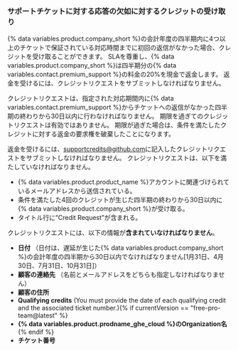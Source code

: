 
### サポートチケットに対する応答の欠如に対するクレジットの受け取り

{% data variables.product.company_short %}の会計年度の四半期内に4つ以上のチケットで保証されている対応時間までに初回の返信がなかった場合、クレジットを受け取ることができます。 SLAを尊重し、{% data variables.product.company_short %}は四半期分の{% data variables.contact.premium_support %}の料金の20%を現金で返金します。 返金を受けるには、クレジットリクエストをサブミットしなければなりません。

クレジットリクエストは、指定された対応期間内に{% data variables.contact.premium_support %}からチケットへの返信がなかった四半期の終わりから30日以内に行わなければなりません。 期限を過ぎてのクレジットリクエストは有効ではありません。 期限が過ぎた場合は、条件を満たしたクレジットに対する返金の要求権を破棄したことになります。

返金を受けるには、<supportcredits@github.com>に記入したクレジットリクエストをサブミットしなければなりません。 クレジットリクエストは、以下を満たしていなければなりません。
- {% data variables.product.product_name %}アカウントに関連づけられているメールアドレスから送信されている。
- 条件を満たした4回のクレジットが生じた四半期の終わりから30日以内に{% data variables.product.company_short %}が受け取る。
- タイトル行に“Credit Request”が含まれる。

クレジットリクエストには、以下の情報が**含まれていなければなりません**。
- **日付** （日付は、遅延が生じた{% data variables.product.company_short %}の会計年度の四半期から30日以内でなければなりません[1月31日、4月30日、7月31日、10月31日]）
- **顧客の連絡先** （名前とメールアドレスをどちらも指定しなければなりません）
- **顧客の住所**
- **Qualifying credits** (You must provide the date of each qualifying credit and the associated ticket number.){% if currentVersion == "free-pro-team@latest" %}
- **{% data variables.product.prodname_ghe_cloud %}のOrganization名**{% endif %}
- **チケット番号**
